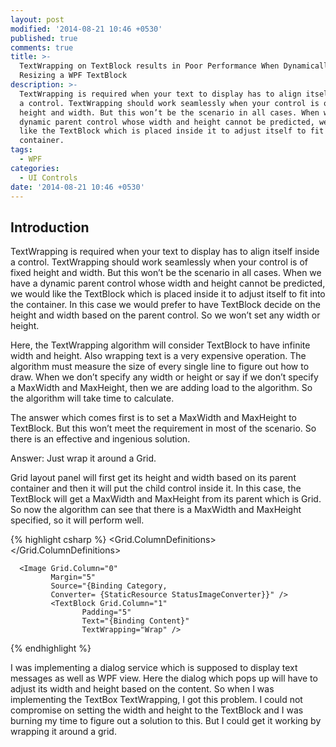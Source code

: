 ```yaml
---
layout: post
modified: '2014-08-21 10:46 +0530'
published: true
comments: true
title: >-
  TextWrapping on TextBlock results in Poor Performance When Dynamically
  Resizing a WPF TextBlock
description: >-
  TextWrapping is required when your text to display has to align itself inside
  a control. TextWrapping should work seamlessly when your control is of fixed
  height and width. But this won’t be the scenario in all cases. When we have a
  dynamic parent control whose width and height cannot be predicted, we would
  like the TextBlock which is placed inside it to adjust itself to fit into the
  container.
tags:
  - WPF
categories:
  - UI Controls
date: '2014-08-21 10:46 +0530'
---
```

## Introduction

TextWrapping is required when your text to display has to align itself inside a control. TextWrapping should work seamlessly when your control is of fixed height and width. But this won’t be the scenario in all cases. When we have a dynamic parent control whose width and height cannot be predicted, we would like the TextBlock which is placed inside it to adjust itself to fit into the container. In this case we would prefer to have TextBlock decide on the height and width based on the parent control. So we won’t set any width or height.
  
  Here, the TextWrapping algorithm will consider TextBlock to have infinite width and height. Also wrapping text is a very expensive operation. The algorithm must measure the size of every single line to figure out how to draw. When we don’t specify any width or height or say if we don’t specify a MaxWidth and MaxHeight, then we are adding load to the algorithm. So the algorithm will take time to calculate.

The answer which comes first is to set a MaxWidth and MaxHeight to TextBlock. But this won’t meet the requirement in most of the scenario. So there is an effective and ingenious solution.

Answer: Just wrap it around a Grid.

Grid layout panel will first get its height and width based on its parent container and then it will put the child control inside it. In this case, the TextBlock will get a MaxWidth and MaxHeight from its parent which is Grid. So now the algorithm can see that there is a MaxWidth and MaxHeight specified, so it will perform well.

{% highlight csharp %}
<DataTemplate x:Key="StringDataTemplate">
  <Grid>
     <Grid.ColumnDefinitions>
        <ColumnDefinition Width="55" />
        <ColumnDefinition Width="*" />
      </Grid.ColumnDefinitions>

      <Image Grid.Column="0"
             Margin="5"
             Source="{Binding Category,
             Converter= {StaticResource StatusImageConverter}}" />
             <TextBlock Grid.Column="1"
                    Padding="5"
                    Text="{Binding Content}"
                    TextWrapping="Wrap" />
  </Grid>
</DataTemplate>
{% endhighlight %}

I was implementing a dialog service which is supposed to display text messages as well as WPF view. Here the dialog which pops up will have to adjust its width and height based on the content. So when I was implementing the TextBox TextWrapping, I got this problem. I could not compromise on setting the width and height to the TextBlock and I was burning my time to figure out a solution to this. But I could get it working by wrapping it around a grid.
